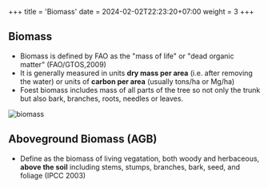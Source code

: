 +++
title = 'Biomass'
date = 2024-02-02T22:23:20+07:00
weight = 3
+++

 ## Biomass 

 - Biomass is defined by FAO as the "mass of life" or "dead organic matter" (FAO/GTOS,2009)
 - It is generally measured in units **dry mass per area** (i.e. after removing the water) or units of **carbon per area** (usually tons/ha or Mg/ha)
 - Foest biomass includes mass of all parts of the tree so not only the trunk but also bark, branches, roots, needles or leaves.

 ![biomass](/biomass.png)

 ## Aboveground Biomass (AGB)
 - Define as the biomass of living vegatation, both woody and herbaceous, **above the soil** including stems, stumps, branches, bark, seed, and foliage (IPCC 2003)